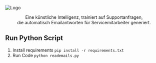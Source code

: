 
![Logo](https://user-images.githubusercontent.com/55828102/144297265-cbb2f6fe-d3a0-462e-a3cf-f454cf0dc615.png)

<p align="center">Eine künstliche Intelligenz, trainiert auf Supportanfragen,<br> die automatisch Emailantworten für Servicemitarbeiter generiert. 
</p>

## Run Python Script
1. Install requirements
```pip install -r requirements.txt```
2. Run Code
```python reademails.py```
